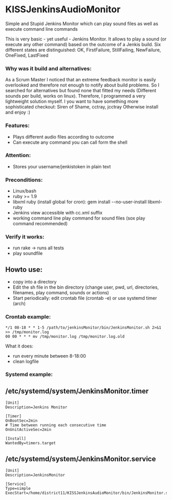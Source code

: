 KISSJenkinsAudioMonitor
=======================

Simple and Stupid Jenkins Monitor which can play sound files as well as execute command line commands

This is very basic - yet useful - Jenkins Monitor.
It allows to play a sound (or execute any other command) based on the outcome of a Jenkis build.
Six different states are distinguished: OK, FirstFailure, StillFailing, NewFailure, OneFixed, LastFixed

### Why was it build and alternatives:

As a Scrum Master I noticed that an extreme feedback monitor is easily overlooked and therefore not enough to notify about build problems.
So I searched for alternatives but found none that fitted my needs (Different sounds per build, works on linux).
Therefore, I programmed a very lightweight solution myself.
I you want to have something more sophisticated checkout: Siren of Shame, cctray, jcctray
Otherwise install and enjoy :)

### Features:
- Plays different audio files according to outcome
- Can execute any command you can call form the shell

### Attention:
- Stores your username/jenkistoken in plain text

### Preconditions: 
- Linux/bash
- ruby >= 1.9
- libxml ruby (install global for cron): gem install --no-user-install libxml-ruby 
- Jenkins view accessible with cc.xml suffix
- working command line play command for sound files (sox play command recommended)

### Verify it works: 

- run rake -> runs all tests 
- play soundfile

## Howto use:
- copy into a directory
- Edit the sh file in the bin directory (change user, pwd, url, directories, filenames, play command, sounds or actions)
- Start periodically: edit crontab file (crontab -e) or use systemd timer (arch)


### Crontab example:
````
*/1 08-18 * * 1-5 /path/to/jenkinsMonitor/bin/JenkinsMonitor.sh 2>&1 >> /tmp/monitor.log
00 00 * * * mv /tmp/monitor.log /tmp/monitor.log.old
````

What it does:
- run every minute between 8-18:00
- clean logfile

### Systemd example:
/etc/systemd/system/JenkinsMonitor.timer
----------------------------------------
````
[Unit]
Description=Jenkins Monitor

[Timer]
OnBootSec=2min
# Time between running each consecutive time
OnUnitActiveSec=2min

[Install]
WantedBy=timers.target
````

/etc/systemd/system/JenkinsMonitor.service
------------------------------------------
````
[Unit]
Description=JenkinsMonitor

[Service]
Type=simple
ExecStart=/home/district11/KISSJenkinsAudioMonitor/bin/JenkinsMonitor.sh
````







